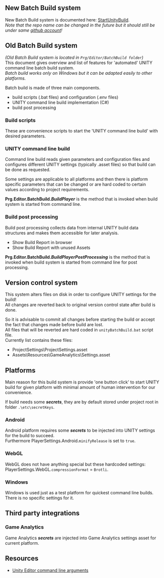 ## New Batch Build system

New Batch Build system is documented here: [StartUnityBuild](https://github.com/jpetays/StartUnityBuild).  
_Note that the repo name can be changed in the future but it should still be under same [github account](https://github.com/jpetays)!_

## Old Batch Build system

_(Old Batch Build system is located in `Prg/Editor/BatchBuild folder`)_  
This document gives overview and list of features for 'automated' UNITY command line batch build system.  
_Batch build works only on Windows but it can be adapted easily to other platforms._

Batch build is made of three main components.
* build scripts (.bat files) and configuration (.env files)
* UNITY command line build implementation (C#)
* build post processing

### Build scripts

These are convenience scripts to start the 'UNITY command line build' with desired parameters.

### UNITY command line build

Command line build reads given parameters and configuration files and configures different UNITY settings (typically .asset files) so that build can be done as requested.

Some settings are applicable to all platforms and then there is platform specific parameters that can be changed or are hard coded to certain values according to project requirements.

**Prg.Editor.BatchBuild._BuildPlayer_** is the method that is invoked when build system is started from command line.

### Build post processing

Build post processing collects data from internal UNITY build data structures and makes them accessible for later analysis.
* Show Build Report in browser
* Show Build Report with unused Assets

**Prg.Editor.BatchBuild._BuildPlayerPostProcessing_** is the method that is invoked when build system is started from command line for post processing.

## Version control system

This system alters files on disk in order to configure UNITY settings for the build!  
All changes are reverted back to original version control state after build is done.

So it is advisable to commit all changes before starting the build or accept the fact that changes made before build are lost.  
All files that will be reverted are hard coded in `unityBatchBuild.bat` script file.  
Currently list contains these files:
* ProjectSettings\ProjectSettings.asset
* Assets\Resources\GameAnalytics\Settings.asset

## Platforms

Main reason for this build system is provide 'one button click' to start UNITY build for given platform with minimal amount of human intervention for our convenience.

If build needs some **_secrets_**, they are by default stored under project root in folder `.\etc\secretKeys`.

### Android

Android platform requires some **_secrets_** to be injected into UNITY settings for the build to succeed.  
Furthermore PlayerSettings.Android.`minifyRelease` is set to `true`.

### WebGL

WebGL does not have anything special but these hardcoded settings:  
PlayerSettings.WebGL.`compressionFormat` = `Brotli`.

### Windows

Windows is used just as a test platform for quickest command line builds. There is no specific settings for it.

## Third party integrations

### Game Analytics

Game Analytics **_secrets_** are injected into Game Analytics settings asset for current platform.

## Resources

- [Unity Editor command line arguments](https://docs.unity3d.com/Manual/EditorCommandLineArguments.html)
